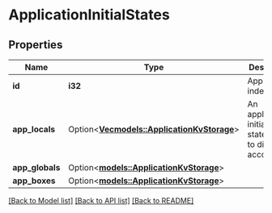 # ApplicationInitialStates

## Properties

Name | Type | Description | Notes
------------ | ------------- | ------------- | -------------
**id** | **i32** | Application index. | 
**app_locals** | Option<[**Vec<models::ApplicationKvStorage>**](ApplicationKVStorage.md)> | An application's initial local states tied to different accounts. | [optional]
**app_globals** | Option<[**models::ApplicationKvStorage**](ApplicationKVStorage.md)> |  | [optional]
**app_boxes** | Option<[**models::ApplicationKvStorage**](ApplicationKVStorage.md)> |  | [optional]

[[Back to Model list]](../README.md#documentation-for-models) [[Back to API list]](../README.md#documentation-for-api-endpoints) [[Back to README]](../README.md)


